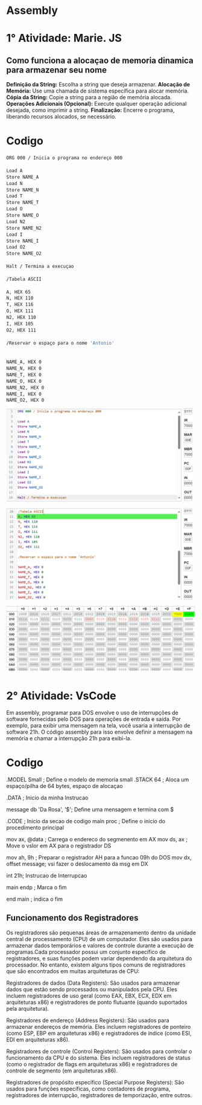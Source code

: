 # Assembly

# 1° Atividade: Marie. JS

## Como funciona a alocaçao de memoria dinamica para armazenar seu nome 


**Definição da String:** Escolha a string que deseja armazenar.
**Alocação de Memória:** Use uma chamada de sistema específica para alocar memória.
**Cópia da String:** Copie a string para a região de memória alocada.
**Operações Adicionais (Opcional):** Execute qualquer operação adicional desejada, como imprimir a string.
**Finalização:** Encerre o programa, liberando recursos alocados, se necessário.

# Codigo 

``` sh 
ORG 000 / Inicia o programa no endereço 000

Load A
Store NAME_A
Load N
Store NAME_N
Load T
Store NAME_T
Load O
Store NAME_O
Load N2
Store NAME_N2
Load I
Store NAME_I
Load O2
Store NAME_O2

Halt / Termina a execuçao

/Tabela ASCII

A, HEX 65
N, HEX 110
T, HEX 116
O, HEX 111
N2, HEX 110
I, HEX 105
O2, HEX 111

/Reservar o espaço para o nome 'Antonio'


NAME_A, HEX 0
NAME_N, HEX 0
NAME_T, HEX 0
NAME_O, HEX 0
NAME_N2, HEX 0
NAME_I, HEX 0
NAME_O2, HEX 0
```  


![alt text](Captura1.png)

![alt text](Captura3.png)

![alt text](Captura2.png)

# 2° Atividade: VsCode

Em assembly, programar para DOS envolve o uso de interrupções de software fornecidas pelo DOS para operações de entrada e saída. Por exemplo, para exibir uma mensagem na tela, você usaria a interrupção de software 21h. O código assembly para isso envolve definir a mensagem na memória e chamar a interrupção 21h para exibi-la.


# Codigo 
.MODEL Small ; Define o modelo de memoria small 
.STACK 64 ; Aloca um espaço/pilha de 64 bytes, espaço de alocaçao

.DATA ; Inicio da minha Instrucao

message db 'Da Rosa', '$'; Define uma mensagem e termina com $

.CODE ;  Inicio da secao de codigo
main proc ; Define o inicio do procedimento principal

mov ax, @data ; Carrega o endereco do segmenento em AX
mov ds, ax ; Move o vslor em AX para o registrador DS

mov ah, 9h ; Preparar o registrador AH para a funcao 09h do DOS
mov dx, offset message; vsi fazer o deslocamento da msg em DX

int 21h; Instrucao de Interrupcao

main endp ; Marca o fim 

end main ; indica o fim 

## Funcionamento dos Registradores

Os registradores são pequenas áreas de armazenamento dentro da unidade central de processamento (CPU) de um computador. Eles são usados para armazenar dados temporários e valores de controle durante a execução de programas.Cada processador possui um conjunto específico de registradores, e suas funções podem variar dependendo da arquitetura do processador. No entanto, existem alguns tipos comuns de registradores que são encontrados em muitas arquiteturas de CPU:

Registradores de dados (Data Registers): São usados para armazenar dados que estão sendo processados ou manipulados pela CPU. Eles incluem registradores de uso geral (como EAX, EBX, ECX, EDX em arquiteturas x86) e registradores de ponto flutuante (quando suportados pela arquitetura).

Registradores de endereço (Address Registers): São usados para armazenar endereços de memória. Eles incluem registradores de ponteiro (como ESP, EBP em arquiteturas x86) e registradores de índice (como ESI, EDI em arquiteturas x86).

Registradores de controle (Control Registers): São usados para controlar o funcionamento da CPU e do sistema. Eles incluem registradores de status (como o registrador de flags em arquiteturas x86) e registradores de controle de segmento (em arquiteturas x86).

Registradores de propósito específico (Special Purpose Registers): São usados para funções específicas, como contadores de programa, registradores de interrupção, registradores de temporização, entre outros.

